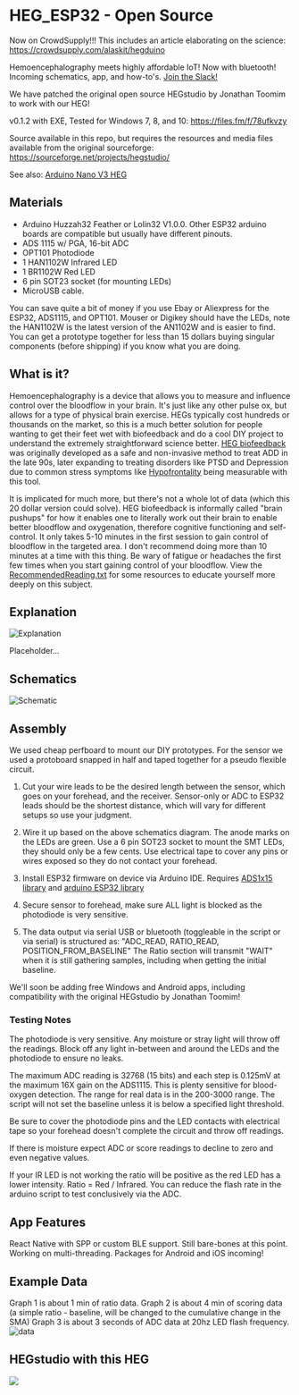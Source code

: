 # HEG_ESP32 - Open Source
Now on CrowdSupply!!! This includes an article elaborating on the science: https://crowdsupply.com/alaskit/hegduino

Hemoencephalography meets highly affordable IoT! Now with bluetooth! Incoming schematics, app, and how-to's. [Join the Slack!](https://join.slack.com/t/hegopensource/shared_invite/enQtMzg4ODAzODQxMzY1LWUyOGU4N2ZiM2EwM2Y1YzJmMmU0YWFkY2YyMWI1NGJmODA3ZjczOGM0NzI3MjAwOTJkYjY1MTU1MmRmYTJkMjM)

We have patched the original open source HEGstudio by Jonathan Toomim to work with our HEG! 

v0.1.2 with EXE, Tested for Windows 7, 8, and 10: https://files.fm/f/78ufkvzy

Source available in this repo, but requires the resources and media files available from the original sourceforge: https://sourceforge.net/projects/hegstudio/

See also:
[Arduino Nano V3 HEG](https://github.com/moothyknight/HEG_Arduino)

## Materials
- Arduino Huzzah32 Feather or Lolin32 V1.0.0. Other ESP32 arduino boards are compatible but usually have different pinouts.
- ADS 1115 w/ PGA, 16-bit ADC
- OPT101 Photodiode
- 1 HAN1102W Infrared LED
- 1 BR1102W Red LED
- 6 pin SOT23 socket (for mounting LEDs)
- MicroUSB cable. 

You can save quite a bit of money if you use Ebay or Aliexpress for the ESP32, ADS1115, and OPT101. Mouser or Digikey should have the LEDs, note the HAN1102W is the latest version of the AN1102W and is easier to find. You can get a prototype together for less than 15 dollars buying singular components (before shipping) if you know what you are doing.

## What is it?
Hemoencephalography is a device that allows you to measure and influence control over the bloodflow in your brain. It's just like any other pulse ox, but allows for a type of physical brain exercise. HEGs typically cost hundreds or thousands on the market, so this is a much better solution for people wanting to get their feet wet with biofeedback and do a cool DIY project to understand the extremely straightforward science better. [HEG biofeedback](https://en.wikipedia.org/wiki/Hemoencephalography) was originally developed as a safe and non-invasive method to treat ADD in the late 90s, later expanding to treating disorders like PTSD and Depression due to common stress symptoms like [Hypofrontality](https://en.wikipedia.org/wiki/Hypofrontality) being measurable with this tool. 

It is implicated for much more, but there's not a whole lot of data (which this 20 dollar version could solve). HEG biofeedback is informally called "brain pushups" for how it enables one to literally work out their brain to enable better bloodflow and oxygenation, therefore cognitive functioning and self-control. It only takes 5-10 minutes in the first session to gain control of bloodflow in the targeted area. I don't recommend doing more than 10 minutes at a time with this thing. Be wary of fatigue or headaches the first few times when you start gaining control of your bloodflow. View the [RecommendedReading.txt](https://github.com/moothyknight/HEG_Arduino/blob/master/RecommendedReading.txt) for some resources to educate yourself more deeply on this subject.

## Explanation
![Explanation](https://raw.githubusercontent.com/moothyknight/HEG_Arduino/master/Pics/HEGExplained.png)

Placeholder...
## Schematics
![Schematic](https://github.com/moothyknight/HEG_ESP32/blob/master/Pictures/HEG_ESP32Arduino_BP.png?raw=true)

## Assembly
We used cheap perfboard to mount our DIY prototypes. For the sensor we used a protoboard snapped in half and taped together for a pseudo flexible circuit.

1. Cut your wire leads to be the desired length between the sensor, which goes on your forehead, and the receiver. Sensor-only or ADC to ESP32 leads should be the shortest distance, which will vary for different setups so use your judgment.

2. Wire it up based on the above schematics diagram. The anode marks on the LEDs are green. Use a 6 pin SOT23 socket to mount the SMT LEDs, they should only be a few cents. Use electrical tape to cover any pins or wires exposed so they do not contact your forehead.

3. Install ESP32 firmware on device via Arduino IDE. Requires [ADS1x15 library](https://github.com/adafruit/Adafruit_ADS1X15) and [arduino ESP32 library](https://github.com/espressif/arduino-esp32) 

4. Secure sensor to forehead, make sure ALL light is blocked as the photodiode is very sensitive.

5. The data output via serial USB or bluetooth (toggleable in the script or via serial) is structured as: "ADC_READ, RATIO_READ, POSITION_FROM_BASELINE" The Ratio section will transmit "WAIT" when it is still gathering samples, including when getting the initial baseline. 

We'll soon be adding free Windows and Android apps, including compatibility with the original HEGstudio by Jonathan Toomim!

### Testing Notes
The photodiode is very sensitive. Any moisture or stray light will throw off the readings. Block off any light in-between and around the LEDs and the photodiode to ensure no leaks.

The maximum ADC reading is 32768 (15 bits) and each step is 0.125mV at the maximum 16X gain on the ADS1115. This is plenty sensitive for blood-oxygen detection. The range for real data is in the 200-3000 range. The script will not set the baseline unless it is below a specified light threshold.

Be sure to cover the photodiode pins and the LED contacts with electrical tape so your forehead doesn't complete the circuit and throw off readings.

If there is moisture expect ADC or score readings to decline to zero and even negative values.

If your IR LED is not working the ratio will be positive as the red LED has a lower intensity. Ratio = Red / Infrared. You can reduce the flash rate in the arduino script to test conclusively via the ADC.



## App Features
React Native with SPP or custom BLE support.
Still bare-bones at this point. Working on multi-threading.
Packages for Android and iOS incoming!

## Example Data
Graph 1 is about 1 min of ratio data.
Graph 2 is about 4 min of scoring data (a simple ratio - baseline, will be changed to the cumulative change in the SMA)
Graph 3 is about 3 seconds of ADC data at 20hz LED flash frequency.
![data](https://github.com/moothyknight/HEG_ESP32/blob/master/Pictures/Screenshot_2019-01-23-21-18-36.jpg?raw=true)

## HEGstudio with this HEG
![](https://github.com/moothyknight/HEG_ESP32/blob/master/Pictures/20190211_201736.jpg?raw=true)
